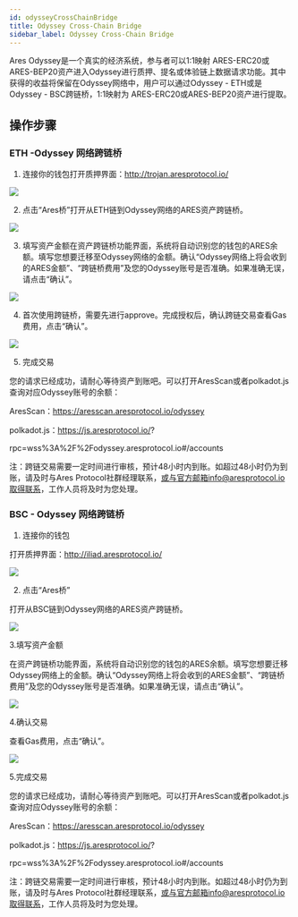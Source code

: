 ```yaml
---
id: odysseyCrossChainBridge
title: Odyssey Cross-Chain Bridge
sidebar_label: Odyssey Cross-Chain Bridge
---
```


Ares Odyssey是一个真实的经济系统，参与者可以1:1映射 ARES-ERC20或ARES-BEP20资产进入Odyssey进行质押、提名或体验链上数据请求功能。其中获得的收益将保留在Odyssey网络中，用户可以通过Odyssey - ETH或是Odyssey - BSC跨链桥，1:1映射为 ARES-ERC20或ARES-BEP20资产进行提取。

## 操作步骤

### ETH -Odyssey 网络跨链桥

1. 连接你的钱包打开质押界面：http://trojan.aresprotocol.io/

![](assets/build/302.png)

2. 点击“Ares桥”打开从ETH链到Odyssey网络的ARES资产跨链桥。

![](assets/build/303.png)

3. 填写资产金额在资产跨链桥功能界面，系统将自动识别您的钱包的ARES余额。填写您想要迁移至Odyssey网络的金额。确认“Odyssey网络上将会收到的ARES金额”、“跨链桥费用”及您的Odyssey账号是否准确。如果准确无误，请点击“确认”。

![](assets/build/304.png)

4. 首次使用跨链桥，需要先进行approve。完成授权后，确认跨链交易查看Gas费用，点击“确认”。

![](assets/build/305.png)

5. 完成交易

您的请求已经成功，请耐心等待资产到账吧。可以打开AresScan或者polkadot.js查询对应Odyssey账号的余额：

AresScan：https://aresscan.aresprotocol.io/odyssey

polkadot.js：https://js.aresprotocol.io/?

rpc=wss%3A%2F%2Fodyssey.aresprotocol.io#/accounts


注：跨链交易需要一定时间进行审核，预计48小时内到账。如超过48小时仍为到账，请及时与Ares Protocol社群经理联系，或与官方邮箱info@aresprotocol.io取得联系，工作人员将及时为您处理。

### BSC - Odyssey 网络跨链桥

1. 连接你的钱包

打开质押界面：http://iliad.aresprotocol.io/

![](assets/build/306.png)

2. 点击“Ares桥”

打开从BSC链到Odyssey网络的ARES资产跨链桥。

![](assets/build/307.png)

3.填写资产金额

在资产跨链桥功能界面，系统将自动识别您的钱包的ARES余额。填写您想要迁移Odyssey网络上的金额。确认“Odyssey网络上将会收到的ARES金额”、“跨链桥费用”及您的Odyssey账号是否准确。如果准确无误，请点击“确认”。

![](assets/build/308.png)

4.确认交易

查看Gas费用，点击“确认”。

![](assets/build/309.png)

5.完成交易

您的请求已经成功，请耐心等待资产到账吧。可以打开AresScan或者polkadot.js查询对应Odyssey账号的余额：

AresScan：https://aresscan.aresprotocol.io/odyssey

polkadot.js：https://js.aresprotocol.io/?

rpc=wss%3A%2F%2Fodyssey.aresprotocol.io#/accounts


注：跨链交易需要一定时间进行审核，预计48小时内到账。如超过48小时仍为到账，请及时与Ares Protocol社群经理联系，或与官方邮箱info@aresprotocol.io取得联系，工作人员将及时为您处理。
